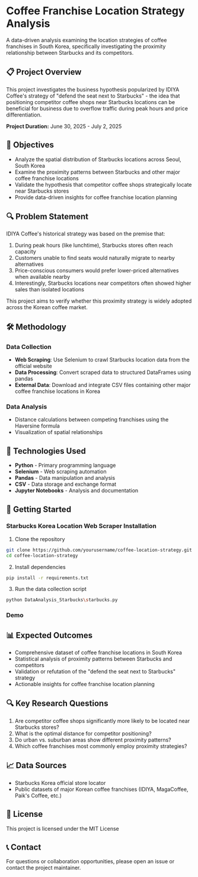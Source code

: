 # Coffee Franchise Location Strategy Analysis

A data-driven analysis examining the location strategies of coffee franchises in South Korea, specifically investigating the proximity relationship between Starbucks and its competitors.

## 📋 Project Overview

This project investigates the business hypothesis popularized by IDIYA Coffee's strategy of "defend the seat next to Starbucks" - the idea that positioning competitor coffee shops near Starbucks locations can be beneficial for business due to overflow traffic during peak hours and price differentiation.

**Project Duration:** June 30, 2025 - July 2, 2025

## 🎯 Objectives

- Analyze the spatial distribution of Starbucks locations across Seoul, South Korea
- Examine the proximity patterns between Starbucks and other major coffee franchise locations
- Validate the hypothesis that competitor coffee shops strategically locate near Starbucks stores
- Provide data-driven insights for coffee franchise location planning

## 🔍 Problem Statement

IDIYA Coffee's historical strategy was based on the premise that:
1. During peak hours (like lunchtime), Starbucks stores often reach capacity
2. Customers unable to find seats would naturally migrate to nearby alternatives
3. Price-conscious consumers would prefer lower-priced alternatives when available nearby
4. Interestingly, Starbucks locations near competitors often showed higher sales than isolated locations

This project aims to verify whether this proximity strategy is widely adopted across the Korean coffee market.

## 🛠️ Methodology

### Data Collection
- **Web Scraping**: Use Selenium to crawl Starbucks location data from the official website
- **Data Processing**: Convert scraped data to structured DataFrames using pandas
- **External Data**: Download and integrate CSV files containing other major coffee franchise locations in Korea

### Data Analysis
- Distance calculations between competing franchises using the Haversine formula
- Visualization of spatial relationships

## 🔧 Technologies Used

- **Python** - Primary programming language
- **Selenium** - Web scraping automation
- **Pandas** - Data manipulation and analysis
- **CSV** - Data storage and exchange format
- **Jupyter Notebooks** - Analysis and documentation 

## 🚀 Getting Started

### Starbucks Korea Location Web Scraper Installation
1. Clone the repository
```bash
git clone https://github.com/yourusername/coffee-location-strategy.git
cd coffee-location-strategy
```

2. Install dependencies
```bash
pip install -r requirements.txt
```

3. Run the data collection script
```bash
python DataAnalysis_Starbucks\starbucks.py
```

### Demo


## 📊 Expected Outcomes

- Comprehensive dataset of coffee franchise locations in South Korea
- Statistical analysis of proximity patterns between Starbucks and competitors
- Validation or refutation of the "defend the seat next to Starbucks" strategy
- Actionable insights for coffee franchise location planning

## 🔍 Key Research Questions

1. Are competitor coffee shops significantly more likely to be located near Starbucks stores?
2. What is the optimal distance for competitor positioning?
3. Do urban vs. suburban areas show different proximity patterns?
4. Which coffee franchises most commonly employ proximity strategies?

## 📈 Data Sources

- Starbucks Korea official store locator
- Public datasets of major Korean coffee franchises (IDIYA, MagaCoffee, Paik's Coffee, etc.)

## 📄 License

This project is licensed under the MIT License 

## 📞 Contact

For questions or collaboration opportunities, please open an issue or contact the project maintainer.
